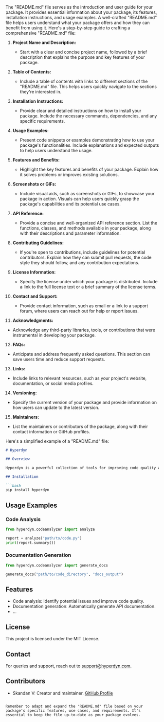 The "README.md" file serves as the introduction and user guide for your package. It provides essential information about your package, its features, installation instructions, and usage examples. A well-crafted "README.md" file helps users understand what your package offers and how they can benefit from using it. Here's a step-by-step guide to crafting a comprehensive "README.md" file: 

1. **Project Name and Description:**
   - Start with a clear and concise project name, followed by a brief description that explains the purpose and key features of your package. 

2. **Table of Contents:**
   - Include a table of contents with links to different sections of the "README.md" file. This helps users quickly navigate to the sections they're interested in. 

3. **Installation Instructions:**
   - Provide clear and detailed instructions on how to install your package. Include the necessary commands, dependencies, and any specific requirements. 

4. **Usage Examples:**
   - Present code snippets or examples demonstrating how to use your package's functionalities. Include explanations and expected outputs to help users understand the usage. 

5. **Features and Benefits:**
   - Highlight the key features and benefits of your package. Explain how it solves problems or improves existing solutions. 

6. **Screenshots or GIFs:**
   - Include visual aids, such as screenshots or GIFs, to showcase your package in action. Visuals can help users quickly grasp the package's capabilities and its potential use cases. 

7. **API Reference:**
   - Provide a concise and well-organized API reference section. List the functions, classes, and methods available in your package, along with their descriptions and parameter information. 

8. **Contributing Guidelines:**
   - If you're open to contributions, include guidelines for potential contributors. Explain how they can submit pull requests, the code style they should follow, and any contribution expectations. 

9. **License Information:**
   - Specify the license under which your package is distributed. Include a link to the full license text or a brief summary of the license terms. 

10. **Contact and Support:**
    - Provide contact information, such as email or a link to a support forum, where users can reach out for help or report issues. 

11. **Acknowledgments:**
   - Acknowledge any third-party libraries, tools, or contributions that were instrumental in developing your package. 

12. **FAQs:**
   - Anticipate and address frequently asked questions. This section can save users time and reduce support requests. 

13. **Links:**
   - Include links to relevant resources, such as your project's website, documentation, or social media profiles. 

14. **Versioning:**
   - Specify the current version of your package and provide information on how users can update to the latest version. 

15. **Maintainers:**
   - List the maintainers or contributors of the package, along with their contact information or GitHub profiles. 

Here's a simplified example of a "README.md" file: 
```markdown
# Hyperdyn

## Overview

Hyperdyn is a powerful collection of tools for improving code quality and productivity. It includes utilities for code analysis, documentation generation, and more.

## Installation

```bash
pip install hyperdyn
```

## Usage Examples

### Code Analysis

```python
from hyperdyn.codeanalyzer import analyze

report = analyze("path/to/code.py")
print(report.summary())
```

### Documentation Generation

```python
from hyperdyn.codeanalyzer import generate_docs

generate_docs("path/to/code_directory", "docs_output")
```

## Features

- Code analysis: Identify potential issues and improve code quality.
- Documentation generation: Automatically generate API documentation.
- ...

## License

This project is licensed under the MIT License.

## Contact

For queries and support, reach out to support@hyperdyn.com.

## Contributors

- Skandan V: Creator and maintainer. [GitHub Profile](https://github.com/Skandan-V)
```

Remember to adapt and expand the "README.md" file based on your package's specific features, use cases, and requirements. It's essential to keep the file up-to-date as your package evolves.